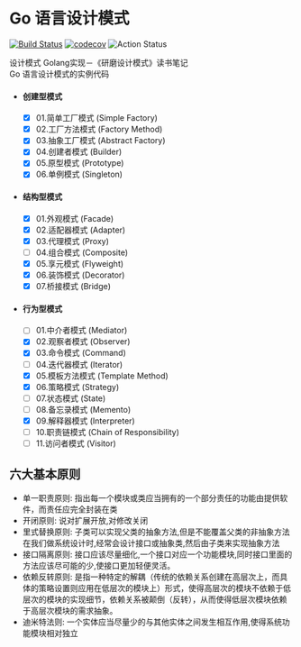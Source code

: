 # Go 语言设计模式

[![Build Status](https://travis-ci.org/thinkgos/golang-design-pattern.svg?branch=master)](https://travis-ci.org/thinkgos/golang-design-pattern)
[![codecov](https://codecov.io/gh/thinkgos/golang-design-pattern/branch/master/graph/badge.svg)](https://codecov.io/gh/thinkgos/golang-design-pattern)
![Action Status](https://github.com/thinkgos/golang-design-pattern/workflows/Go/badge.svg)

设计模式 Golang实现－《研磨设计模式》读书笔记  
Go 语言设计模式的实例代码

- #### 创建型模式
  - [x] 01.简单工厂模式 (Simple Factory)
  - [x] 02.工厂方法模式 (Factory Method)
  - [x] 03.抽象工厂模式 (Abstract Factory)
  - [x] 04.创建者模式 (Builder)
  - [x] 05.原型模式 (Prototype)
  - [x] 06.单例模式 (Singleton)

- #### 结构型模式

  - [x] 01.外观模式 (Facade)
  - [x] 02.适配器模式 (Adapter)
  - [x] 03.代理模式 (Proxy)
  - [ ] 04.组合模式 (Composite)
  - [x] 05.享元模式 (Flyweight)
  - [x] 06.装饰模式 (Decorator)
  - [x] 07.桥接模式 (Bridge)

- #### 行为型模式

  - [ ] 01.中介者模式 (Mediator)
  - [x] 02.观察者模式 (Observer)
  - [x] 03.命令模式 (Command)
  - [ ] 04.迭代器模式 (Iterator)
  - [x] 05.模板方法模式 (Template Method)
  - [x] 06.策略模式 (Strategy)
  - [ ] 07.状态模式 (State)
  - [ ] 08.备忘录模式 (Memento)
  - [x] 09.解释器模式 (Interpreter)
  - [ ] 10.职责链模式 (Chain of Responsibility)
  - [ ] 11.访问者模式 (Visitor)

## 六大基本原则
   
   - 单一职责原则: 指出每一个模块或类应当拥有的一个部分责任的功能由提供软件，而责任应完全封装在类
   - 开闭原则: 说对扩展开放,对修改关闭
   - 里式替换原则: 子类可以实现父类的抽象方法,但是不能覆盖父类的非抽象方法在我们做系统设计时,经常会设计接口或抽象类,然后由子类来实现抽象方法
   - 接口隔离原则: 接口应该尽量细化,一个接口对应一个功能模块,同时接口里面的方法应该尽可能的少,使接口更加轻便灵活。
   - 依赖反转原则: 是指一种特定的解耦（传统的依赖关系创建在高层次上，而具体的策略设置则应用在低层次的模块上）形式，使得高层次的模块不依赖于低层次的模块的实现细节，依赖关系被颠倒（反转），从而使得低层次模块依赖于高层次模块的需求抽象。
   - 迪米特法则: 一个实体应当尽量少的与其他实体之间发生相互作用,使得系统功能模块相对独立
